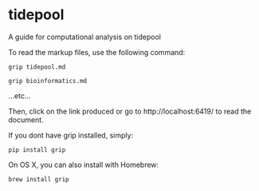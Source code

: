 # tidepool
A guide for computational analysis on tidepool

To read the markup files, use the following command:

```grip tidepool.md```

```grip bioinformatics.md```


...etc...

Then, click on the link produced or go to http://localhost:6419/ to read the document.

If you dont have grip installed, simply:

```pip install grip```

On OS X, you can also install with Homebrew:

```brew install grip```
